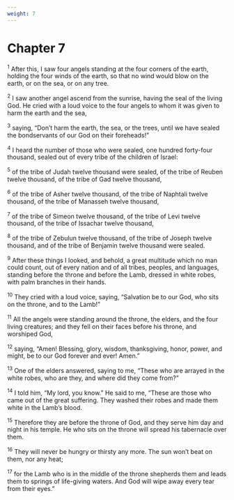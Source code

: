 ```yaml
---
weight: 7
---
```


# Chapter 7

<sup>1</sup> After this, I saw four angels standing at the four corners of the earth, holding the four winds of the earth, so that no wind would blow on the earth, or on the sea, or on any tree. 

<sup>2</sup> I saw another angel ascend from the sunrise, having the seal of the living God. He cried with a loud voice to the four angels to whom it was given to harm the earth and the sea, 

<sup>3</sup> saying, “Don’t harm the earth, the sea, or the trees, until we have sealed the bondservants of our God on their foreheads!” 

<sup>4</sup> I heard the number of those who were sealed, one hundred forty-four thousand, sealed out of every tribe of the children of Israel: 

<sup>5</sup> of the tribe of Judah twelve thousand were sealed, of the tribe of Reuben twelve thousand, of the tribe of Gad twelve thousand, 

<sup>6</sup> of the tribe of Asher twelve thousand, of the tribe of Naphtali twelve thousand, of the tribe of Manasseh twelve thousand, 

<sup>7</sup> of the tribe of Simeon twelve thousand, of the tribe of Levi twelve thousand, of the tribe of Issachar twelve thousand, 

<sup>8</sup> of the tribe of Zebulun twelve thousand, of the tribe of Joseph twelve thousand, and of the tribe of Benjamin twelve thousand were sealed. 

<sup>9</sup> After these things I looked, and behold, a great multitude which no man could count, out of every nation and of all tribes, peoples, and languages, standing before the throne and before the Lamb, dressed in white robes, with palm branches in their hands. 

<sup>10</sup> They cried with a loud voice, saying, “Salvation be to our God, who sits on the throne, and to the Lamb!” 

<sup>11</sup> All the angels were standing around the throne, the elders, and the four living creatures; and they fell on their faces before his throne, and worshiped God, 

<sup>12</sup> saying, “Amen! Blessing, glory, wisdom, thanksgiving, honor, power, and might, be to our God forever and ever! Amen.” 

<sup>13</sup> One of the elders answered, saying to me, “These who are arrayed in the white robes, who are they, and where did they come from?” 

<sup>14</sup> I told him, “My lord, you know.” He said to me, “These are those who came out of the great suffering. They washed their robes and made them white in the Lamb’s blood. 

<sup>15</sup> Therefore they are before the throne of God, and they serve him day and night in his temple. He who sits on the throne will spread his tabernacle over them. 

<sup>16</sup> They will never be hungry or thirsty any more. The sun won’t beat on them, nor any heat; 

<sup>17</sup> for the Lamb who is in the middle of the throne shepherds them and leads them to springs of life-giving waters. And God will wipe away every tear from their eyes.” 


